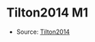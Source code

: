 <a name="material" />

# Tilton2014 M1
<script type="application/ld+json">
  {
    "@context": "https://schema.org/",
    "@type": "ChemicalSubstance",
    "http://purl.org/dc/terms/conformsTo":
      {
        "@type": "CreativeWork",
        "@id": "https://bioschemas.org/profiles/ChemicalSubstance/0.4-RELEASE/"
      },
    "@id": "https://egonw.github.io/nanowiki/nanowiki438.html#material",
    "name": "Tilton2014 M1",
    "sameAs": "http://127.0.0.1/mediawiki/index.php/Special:URIResolver/Tilton2014_M1"
  }
</script>


* Source: [Tilton2014](Tilton2014.md)
